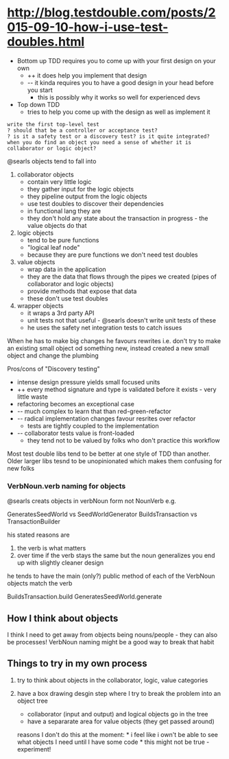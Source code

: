 # http://blog.testdouble.com/posts/2015-09-10-how-i-use-test-doubles.html

* Bottom up TDD requires you to come up with your first design on your own
    * ++ it does help you implement that design
    * -- it kinda requires you to have a good design in your head before you start
        * this is possibly why it works so well for experienced devs
* Top down TDD
    * tries to help you come up with the design as well as implement it

```
write the first top-level test
? should that be a controller or acceptance test?
? is it a safety test or a discovery test? is it quite integrated?
when you do find an object you need a sense of whether it is collaborator or logic object?
```

@searls objects tend to fall into

1. collaborator objects
    * contain very little logic
    * they gather input for the logic objects
    * they pipeline output from the logic objects
    * use test doubles to discover their dependencies
    * in functional lang they are
    * they don't hold any state about the transaction in progress - the value objects do that
2. logic objects
    * tend to be pure functions
    * "logical leaf node"
    * because they are pure functions we don't need test doubles
2. value objects
    * wrap data in the application
    * they are the data that flows through the pipes we created (pipes of collaborator and logic objects)
    * provide methods that expose that data
    * these don't use test doubles
4. wrapper objects
    * it wraps a 3rd party API
    * unit tests not that useful - @searls doesn't write unit tests of these
    * he uses the safety net integration tests to catch issues

When he has to make big changes he favours rewrites i.e. don't try to make an
existing small object od something new, instead created a new small object and
change the plumbing

Pros/cons of "Discovery testing"

* intense design pressure yields small focused units
* ++ every method signature and type is validated before it exists - very little waste
* refactoring becomes an exceptional case
* -- much complex to learn that than red-green-refactor
* -- radical implementation changes favour resrites over refactor
    * tests are tightly coupled to the implementation
* -- collaborator tests value is front-loaded
    * they tend not to be valued by folks who don't practice this workflow

Most test double libs tend to be better at one style of TDD than another.
Older larger libs tesnd to be unopinionated which makes them confusing for new folks

### VerbNoun.verb naming for objects

@searls creats objects in verbNoun form not NounVerb e.g.

GeneratesSeedWorld vs SeedWorldGenerator
BuildsTransaction vs TransactionBuilder

his stated reasons are

1. the verb is what matters
1. over time if the verb stays the same but the noun generalizes you end up with slightly cleaner design

he tends to have the main (only?) public method of each of the VerbNoun objects match the verb

BuildsTransaction.build
GeneratesSeedWorld.generate

## How I think about objects

I think I need to get away from objects being nouns/people - they can also be
processes! VerbNoun naming might be a good way to break that habit

## Things to try in my own process

1. try to think about objects in the collaborator, logic, value categories

2. have a box drawing desgin step where I try to break the problem into an object tree
    * collaborator (input and output) and logical objects go in the tree
    * have a separarate area for value objects (they get passed around)

    reasons I don't do this at the moment:
        * i feel like i own't be able to see what objects I need until I have some code
            * this might not be true - experiment!



